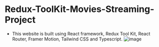 # Redux-ToolKit-Movies-Streaming-Project
- This website is built using React framework, Redux Tool Kit, React Router, Framer Motion, Tailwind CSS and Typescript. 
![image](https://github.com/user-attachments/assets/1d4ca534-9aa8-4449-87c7-53fd5bd92bdd)

